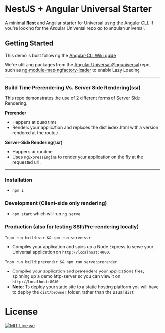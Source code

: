 # NestJS + Angular Universal Starter

A minimal [**Nest**](https://github.com/nestjs/nest) and Angular starter for Universal using the 
[Angular CLI](https://github.com/angular/angular-cli). If you're looking for the Angular Universal repo go to 
[angular/universal](https://github.com/angular/universal).

## Getting Started

This demo is built following the [Angular-CLI Wiki guide](https://github.com/angular/angular-cli/wiki/stories-universal-rendering)

We're utilizing packages from the [Angular Universal @nguniversal](https://github.com/angular/universal) repo,
such as [ng-module-map-ngfactory-loader](https://github.com/angular/universal/modules/module-map-ngfactory-loader)
to enable Lazy Loading.

---

### Build Time Prerendering Vs. Server Side Rendering(ssr)
This repo demonstrates the use of 2 different forms of Server Side Rendering.

**Prerender** 
* Happens at build time
* Renders your application and replaces the dist index.html with a version rendered at the route `/`.

**Server-Side Rendering(ssr)**
* Happens at runtime
* Uses `ngExpressEngine` to render your application on the fly at the requested url.

---

### Installation
* `npm i`

### Development (Client-side only rendering)
* `npm start` which will run `ng serve`.

### Production (also for testing SSR/Pre-rendering locally)
*`npm run build:ssr && npm run serve:ssr`
  - Compiles your application and spins up a Node Express to serve
your Universal application on `http://localhost:4000`.

*`npm run build:prerender && npm run serve:prerender`
  - Compiles your application and prerenders your
applications files, spinning up a demo http-server so you can view it on `http://localhost:8080`
  - **Note**: To deploy your static site to a static hosting platform you will have to deploy the `dist/browser`
folder, rather than the usual `dist`

# License
[![MIT License](https://img.shields.io/badge/license-MIT-blue.svg?style=flat)](/LICENSE)
